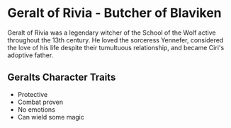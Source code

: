 # Geralt of Rivia - Butcher of Blaviken 
Geralt of Rivia was a legendary witcher of the School of the Wolf active throughout the 13th century. He loved the sorceress Yennefer, considered the love of his life despite their tumultuous relationship, and became Ciri's adoptive father. 

## Geralts Character Traits
* Protective
* Combat proven
* No emotions
* Can wield some magic
